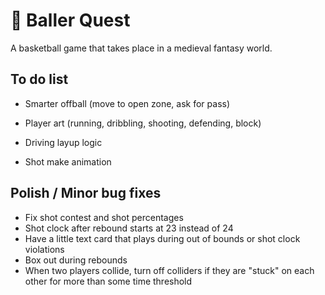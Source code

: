 # 🏀 Baller Quest

A basketball game that takes place in a medieval fantasy world.

## To do list

- Smarter offball (move to open zone, ask for pass)
- Player art (running, dribbling, shooting, defending, block)

- Driving layup logic
- Shot make animation

## Polish / Minor bug fixes

- Fix shot contest and shot percentages
- Shot clock after rebound starts at 23 instead of 24
- Have a little text card that plays during out of bounds or shot clock violations
- Box out during rebounds
- When two players collide, turn off colliders if they are "stuck" on each other for more than some time threshold
